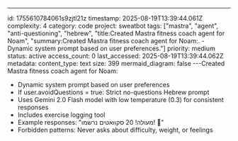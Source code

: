 ---
id: 1755610784061s9zjtl21z
timestamp: 2025-08-19T13:39:44.061Z
complexity: 4
category: code
project: sweatbot
tags: ["mastra", "agent", "anti-questioning", "hebrew", "title:Created Mastra fitness coach agent for Noam", "summary:Created Mastra fitness coach agent for Noam:. - Dynamic system prompt based on user preferences."]
priority: medium
status: active
access_count: 0
last_accessed: 2025-08-19T13:39:44.062Z
metadata:
  content_type: text
  size: 399
  mermaid_diagram: false
---Created Mastra fitness coach agent for Noam:
- Dynamic system prompt based on user preferences
- If user.avoidQuestions = true: Strict no-questions Hebrew prompt
- Uses Gemini 2.0 Flash model with low temperature (0.3) for consistent responses
- Includes exercise logging tool
- Example responses: "מעולה! 20 סקוואטים נרשמו! 💪"
- Forbidden patterns: Never asks about difficulty, weight, or feelings